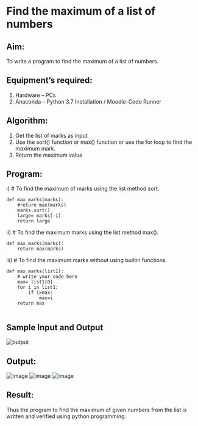 # Find the maximum of a list of numbers
## Aim:
To write a program to find the maximum of a list of numbers.
## Equipment’s required:
1.	Hardware – PCs
2.	Anaconda – Python 3.7 Installation / Moodle-Code Runner
## Algorithm:
1.	Get the list of marks as input
2.	Use the sort() function or max() function or use the for loop to find the maximum mark.
3.	Return the maximum value
## Program:

i)	# To find the maximum of marks using the list method sort.
```
def max_marks(marks):
    #return max(marks)
    marks.sort()
    large= marks[-1]
    return large
```

ii)	# To find the maximum marks using the list method max().
```
def max_marks(marks):
    return max(marks)
```

iii) # To find the maximum marks without using builtin functions.
```
def max_marks(list1):
    # write your code here
    max= list1[0]
    for i in list1:
        if i>max:
            max=i
    return max
    
```
## Sample Input and Output
![output](./img/max_marks1.jpg) 

## Output:
![image](https://github.com/Sanjay-sg/FindMaximum/assets/119559022/9f07b08e-603b-427f-ae19-65ecfc6872a2)
![image](https://github.com/Sanjay-sg/FindMaximum/assets/119559022/b5ee9420-eb1c-457a-8302-8fc7074e974e)
![image](https://github.com/Sanjay-sg/FindMaximum/assets/119559022/99968cd7-fb95-4b56-8839-4f92b0e4838b)

## Result:
Thus the program to find the maximum of given numbers from the list is written and verified using python programming.
